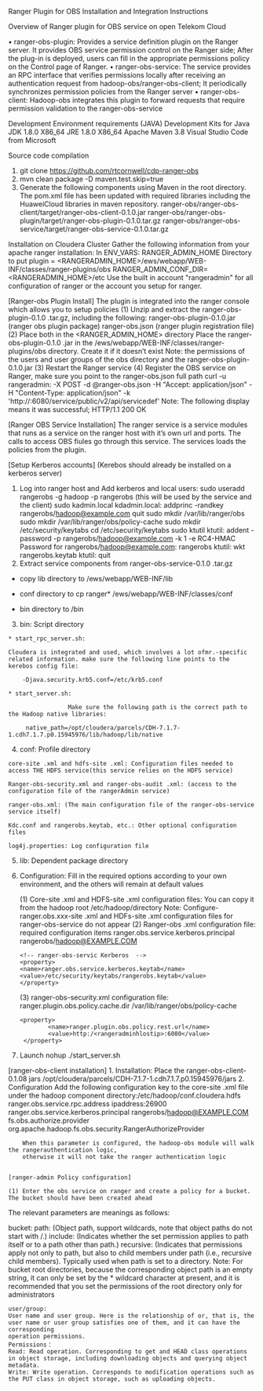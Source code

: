 Ranger Plugin for OBS Installation and Integration Instructions


Overview of Ranger plugin for OBS service on open Telekom Cloud

•	ranger-obs-plugin: Provides a service definition plugin on the Ranger server. It provides OBS service permission control on the Ranger side; After the plug-in is deployed, users can fill in the appropriate permissions policy on the Control page of Ranger. 
•	ranger-obs-service: The service provides an RPC interface that verifies permissions locally after receiving an authentication request from hadoop-obs/ranger-obs-client; It periodically synchronizes permission policies from the Ranger server 
•	ranger-obs-client: Hadoop-obs integrates this plugin to forward requests that require permission validation to the ranger-obs-service

Development Environment requirements (JAVA)
Development Kits for Java
JDK 1.8.0 X86_64
JRE 1.8.0 X86_64
Apache Maven 3.8
Visual Studio Code from Microsoft


Source code compilation
1.	git clone https://github.com/rtcornwell/cdp-ranger-obs
2.	mvn clean package -D maven.test.skip=true
3.	Generate the following components using Maven in the root directory. The pom.xml file has been updated with required libraries including the HuaweiCloud libraries in maven repository.
ranger-obs/ranger-obs-client/target/ranger-obs-client-0.1.0.jar
ranger-obs/ranger-obs-plugin/target/ranger-obs-plugin-0.1.0.tar.gz
ranger-obs/ranger-obs-service/target/ranger-obs-service-0.1.0.tar.gz

Installation on Cloudera Cluster
Gather the following information from your apache ranger installation:
In ENV_VARS: RANGER_ADMIN_HOME
Directory to put plugin = <RANGERADMIN_HOME>/ews/webapp/WEB-INF/classes/ranger-plugins/obs
RANGER_ADMIN_CONF_DIR=<RANGERADMIN_HOME>/etc
Use the built in account "rangeradmin" for all configuration of ranger or the account you setup for ranger.

[Ranger-obs Plugin Install]
The plugin is integrated into the ranger console which allows you to setup policies
(1) Unzip and extract the ranger-obs-plugin-0.1.0 .tar.gz, including the following:
ranger-obs-plugin-0.1.0.jar (ranger obs plugin package)
ranger-obs.json (ranger plugin registration file)
(2) Place both in the <RANGER_ADMIN_HOME> directory
Place the ranger-obs-plugin-0.1.0 .jar in the <rangeradminhome>/ews/webapp/WEB-INF/classes/ranger-plugins/obs directory. Create it if it doesn’t exist
Note: the permissions of the users and user groups of the obs directory and the ranger-obs-plugin-0.1.0.jar
(3) Restart the Ranger service
(4) Register the OBS service on Ranger, make sure you point to the ranger-obs.json full path 
	curl -u rangeradmin:<password> -X POST -d @ranger-obs.json -H "Accept: application/json" -H "Content-Type: application/json" -k 'http://<rangerhost>:6080/service/public/v2/api/servicedef'
	 Note: The following display means it was successful; HTTP/1.1 200 OK

[Ranger OBS Service Installation]
The ranger service is a service modules that runs as a service on the ranger host with it’s own url and ports. The calls to access OBS fiules go through this service. The services loads the policies from the plugin.

[Setup Kerberos accounts] (Kerebos should already be installed on a kerberos server)
1.	Log into ranger host and Add kerberos and local  users:
		sudo useradd rangerobs -g hadoop -p rangerobs (this will be used by the service and the client)
               	sudo kadmin.local
		kdadmin.local: addprinc -randkey rangerobs/hadoop@example.com
		quit
		sudo mkdir /var/lib/ranger/obs
		sudo mkdir /var/lib/ranger/obs/policy-cache
		sudo mkdir /etc/security/keytabs
		cd /etc/security/keytabs
		sudo ktutil
		ktutil: addent -password -p rangerobs/hadoop@example.com -k 1 -e RC4-HMAC
		Password for rangerobs/hadoop@example.com: rangerobs
		ktutil: wkt rangerobs.keytab
		ktutil:  quit
2.	Extract service components from ranger-obs-service-0.1.0 .tar.gz
	
-	copy lib directory to <rangerhome>/ews/webapp/WEB-INF/lib

-	conf directory to cp ranger* <rangerhome>/ews/webapp/WEB-INF/classes/conf

-	bin directory to <rangeradminhome>/bin

3.	 bin: Script directory

	* start_rpc_server.sh: 

	Cloudera is integrated and used, which involves a lot ofmr.-specific related information. make sure the following line points to the kerebos config file:
	
		-Djava.security.krb5.conf=/etc/krb5.conf

	* start_server.sh: 
	
	                 Make sure the following path is the correct path to the Hadoop native libraries: 
	
		 native_path=/opt/cloudera/parcels/CDH-7.1.7-1.cdh7.1.7.p0.15945976/lib/hadoop/lib/native

4.	 conf: Profile directory

	core-site .xml and hdfs-site .xml: Configuration files needed to access THE HDFS service(this service relies on the HDFS service)

	Ranger-obs-security.xml and ranger-obs-audit .xml: (access to the configuration file of the rangerAdmin service)

	ranger-obs.xml: (The main configuration file of the ranger-obs-service service itself)

	Kdc.conf and rangerobs.keytab, etc.: Other optional configuration files

	log4j.properties: Log configuration file

5.	lib: Dependent package directory

6.	Configuration: Fill in the required options according to your own environment, and the others will remain at default values

	(1) Core-site .xml and HDFS-site .xml configuration files: You can copy it from the hadoop root /etc/hadoop/directory
	Note: Configure-ranger.obs.xxx-site .xml and HDFs-site .xml configuration files for ranger-obs-service do not appear
	(2) Ranger-obs .xml configuration file: required configuration items
		<!-- ranger-obs-service Kerberos -->
		<property>
		<name>ranger.obs.service.kerberos.principal</name>
		<value>rangerobs/hadoop@EXAMPLE.COM</value>
		</property>

		<!-- ranger-obs-servic Kerberos  -->
		<property>
		<name>ranger.obs.service.kerberos.keytab</name>
		<value>/etc/security/keytabs/rangerobs.keytab</value>
		</property>
	(3) ranger-obs-security.xml configuration file: 
		 <property>
       			 <name>ranger.plugin.obs.policy.cache.dir</name>
      			 <value>/var/lib/ranger/obs/policy-cache</value>
   		 </property> 
		
		<property>
        		<name>ranger.plugin.obs.policy.rest.url</name>
        		<value>http:/<rangeradminhlostip>:6080</value>
   		 </property>
7.	 Launch
		 nohup ./start_server.sh <path to config files>

[ranger-obs-client installation]
	1. Installation:
		Place the ranger-obs-client-0.1.08 jars /opt/cloudera/parcels/CDH-7.1.7-1.cdh7.1.7.p0.15945976/jars
	2. Configuration
		Add the following configuration key to the core-site .xml file under the hadoop component directory:/etc/hadoop/conf.cloudera.hdfs
		<property>
			<name>ranger.obs.service.rpc.address</name>
			<value>ipaddress:26900</value>
		</property>
		<property>
			<name>ranger.obs.service.kerberos.principal</name>
			<value>rangerobs/hadoop@EXAMPLE.COM</value>
		</property>
	               <property>
			<name>fs.obs.authorize.provider</name>
			<value>org.apache.hadoop.fs.obs.security.RangerAuthorizeProvider</value>
		 </property>
				
		When this parameter is configured, the hadoop-obs module will walk the rangerauthentication logic, 
		otherwise it will not take the ranger authentication logic

	
	[ranger-admin Policy configuration]

	(1)	Enter the obs service on ranger and create a policy for a bucket. The bucket should have been created ahead
	
The relevant parameters are meanings as follows:
	
bucket: <OBS bucket name>
	path: <path>         (Object path, support wildcards, note that object paths do not start with /.)
	include:                  (Indicates whether the set permission applies to path itself or to a path other than path.)
	recursive:               (Indicates that permissions apply not only to path, but also to child members under path (i.e., recursive child members). Typically used when
	path is set to a directory.
	Note: For bucket root directories, because the corresponding object path is an empty string, it can only be set by the * wildcard character at present, and it
	is recommended that you set the permissions of the root directory only for administrators

	user/group: 
	User name and user group. Here is the relationship of or, that is, the user name or user group satisfies one of them, and it can have the corresponding 
	operation permissions.
	Permissions：
	Read: Read operation. Corresponding to get and HEAD class operations in object storage, including downloading objects and querying object metadata.
	Write: Write operation. Corresponds to modification operations such as the PUT class in object storage, such as uploading objects.

